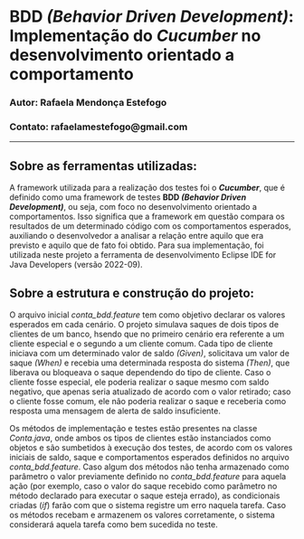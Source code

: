 <h1>BDD <i>(Behavior Driven Development)</i>: Implementação do <i>Cucumber</i> no desenvolvimento orientado a comportamento</h1>
<h3>Autor: Rafaela Mendonça Estefogo</h3>
<h3>Contato: rafaelamestefogo@gmail.com</h3>
<hr>

<h2>Sobre as ferramentas utilizadas:</h2>
  <p>A framework utilizada para a realização dos testes foi o <b><i>Cucumber</i></b>, que é definido como uma framework de testes <b>BDD <i>(Behavior Driven Development)</i></b>, ou seja, com foco no desenvolvimento orientado a comportamentos. Isso significa que a framework em questão compara os resultados de um determinado código com os comportamentos esperados, auxiliando o desenvolvedor a analisar a relação entre aquilo que era previsto e aquilo que de fato foi obtido. Para sua implementação, foi utilizada neste projeto a ferramenta de desenvolvimento Eclipse IDE for Java Developers (versão 2022-09).</p>

<h2>Sobre a estrutura e construção do projeto:</h2>
  <p>O arquivo inicial <i>conta_bdd.feature</i> tem como objetivo declarar os valores esperados em cada cenário. O projeto simulava saques de dois tipos de clientes de um banco, hsendo que no primeiro cenário era referente a um cliente especial e o segundo a um cliente comum. Cada tipo de cliente iniciava com um determinado valor de saldo <i>(Given)</i>, solicitava um valor de saque <i>(When)</i> e recebia uma determinada resposta do sistema <i>(Then)</i>, que liberava ou bloqueava o saque dependendo do tipo de cliente. Caso o cliente fosse especial, ele poderia realizar o saque mesmo com saldo negativo, que apenas seria atualizado de acordo com o valor retirado; caso o cliente fosse comum, ele não poderia realizar o saque e receberia como resposta uma mensagem de alerta de saldo insuficiente.</p>
   <p>Os métodos de implementação e testes estão presentes na classe <i>Conta.java</i>, onde ambos os tipos de clientes estão instanciados como objetos e são sumbetidos à execução dos testes, de acordo com os valores iniciais de saldo, saque e comportamentos esperados definidos no arquivo <i>conta_bdd.feature</i>. Caso algum dos métodos não tenha armazenado como parâmetro o valor previamente definido no <i>conta_bdd.feature</i> para aquela ação (por exemplo, caso o valor do saque recebido como parâmetro no método declarado para executar o saque esteja errado), as condicionais criadas (<i>if</i>) farão com que o sistema registre um erro naquela tarefa. Caso os métodos recebam e armazenem os valores corretamente, o sistema considerará aquela tarefa como bem sucedida no teste.</p>
